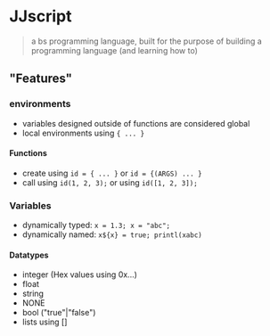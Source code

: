# JJscript
> a bs programming language, built for the purpose of building a programming language (and learning how to)

## "Features"

### environments
- variables designed outside of functions are considered global
- local environments using `{ ... }`

#### Functions
- create using `id = { ... }` or `id = {(ARGS) ... }`
- call using `id(1, 2, 3);` or using `id([1, 2, 3]);`

### Variables
- dynamically typed: `x = 1.3; x = "abc";`
- dynamically named: `x${x} = true; printl(xabc)`

#### Datatypes
- integer (Hex values using 0x...)
- float
- string
- NONE
- bool ("true"|"false")
- lists using \[\]
